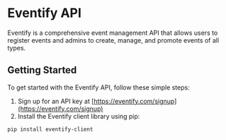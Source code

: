 # Eventify API

Eventify is a comprehensive event management API that allows users to register events and admins to create, manage, and promote events of all types.

## Getting Started

To get started with the Eventify API, follow these simple steps:

1. Sign up for an API key at [https://eventify.com/signup](https://eventify.com/signup)
2. Install the Eventify client library using pip:

```bash
pip install eventify-client
